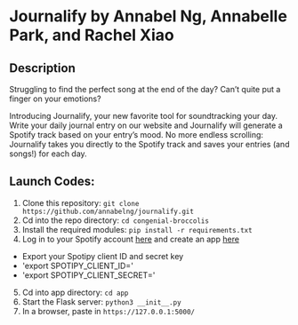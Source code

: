 # Journalify by Annabel Ng, Annabelle Park, and Rachel Xiao

## Description
Struggling to find the perfect song at the end of the day? Can’t quite put a finger on your emotions? 

Introducing Journalify, your new favorite tool for soundtracking your day. Write your daily journal entry on our website and Journalify will generate a Spotify track based on your entry’s mood. No more endless scrolling: Journalify takes you directly to the Spotify track and saves your entries (and songs!) for each day. 


## Launch Codes:

1. Clone this repository: `git clone https://github.com/annabelng/journalify.git`
2. Cd into the repo directory: `cd congenial-broccolis`
3. Install the required modules: `pip install -r requirements.txt`
4. Log in to your Spotify account [here]('https://developer.spotify.com/') and create an app [here]('https://developer.spotify.com/dashboard/applications')
- Export your Spotipy client ID and secret key
- 'export SPOTIPY_CLIENT_ID=<id from dashboard>'
- 'export SPOTIPY_CLIENT_SECRET=<secret key>'
5. Cd into app directory: `cd app`
6. Start the Flask server: `python3 __init__.py`
7. In a browser, paste in `https://127.0.0.1:5000/`
